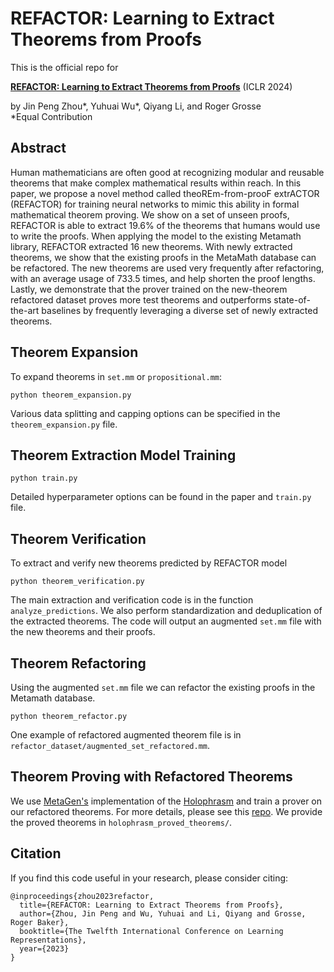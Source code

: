 # REFACTOR: Learning to Extract Theorems from Proofs

This is the official repo for

[**REFACTOR: Learning to Extract Theorems from Proofs**](http://arxiv.org/abs/2402.17032) (ICLR 2024)

by Jin Peng Zhou*, Yuhuai Wu*, Qiyang Li, and Roger Grosse \
*Equal Contribution

## Abstract
Human mathematicians are often good at recognizing modular and reusable theorems that make complex mathematical results within reach. In this paper, we propose a novel method called theoREm-from-prooF extrACTOR (REFACTOR) for training neural networks to mimic this ability in formal mathematical theorem proving. We show on a set of unseen proofs, REFACTOR is able to extract 19.6% of the theorems that humans would use to write the proofs. When applying the model to the existing Metamath library, REFACTOR extracted 16 new theorems. With newly extracted theorems, we show that the existing proofs in the MetaMath database can be refactored. The new theorems are used very frequently after refactoring, with an average usage of 733.5 times, and help shorten the proof lengths. Lastly, we demonstrate that the prover trained on the new-theorem refactored dataset proves more test theorems and outperforms state-of-the-art baselines by frequently leveraging a diverse set of newly extracted theorems.

## Theorem Expansion
To expand theorems in `set.mm` or `propositional.mm`:
```
python theorem_expansion.py
```
Various data splitting and capping options can be specified in the `theorem_expansion.py` file.

## Theorem Extraction Model Training
```
python train.py
```
Detailed hyperparameter options can be found in the paper and `train.py` file.

## Theorem Verification

To extract and verify new theorems predicted by REFACTOR model
```
python theorem_verification.py
```
The main extraction and verification code is in the function `analyze_predictions`. We also perform standardization and deduplication of the extracted theorems.
The code will output an augmented `set.mm` file with the new theorems and their proofs.

## Theorem Refactoring
Using the augmented `set.mm` file we can refactor the existing proofs in the Metamath database.
```
python theorem_refactor.py
```
One example of refactored augmented theorem file is in `refactor_dataset/augmented_set_refactored.mm`.

## Theorem Proving with Refactored Theorems
We use [MetaGen's](https://arxiv.org/abs/2002.07019) implementation of the [Holophrasm](https://arxiv.org/abs/1608.02644) and train a prover on our refactored theorems. For more details, please see this [repo](https://github.com/princeton-vl/MetaGen). We provide the proved theorems in `holophrasm_proved_theorems/`.

## Citation
If you find this code useful in your research, please consider citing:
```
@inproceedings{zhou2023refactor,
  title={REFACTOR: Learning to Extract Theorems from Proofs},
  author={Zhou, Jin Peng and Wu, Yuhuai and Li, Qiyang and Grosse, Roger Baker},
  booktitle={The Twelfth International Conference on Learning Representations},
  year={2023}
}
```
